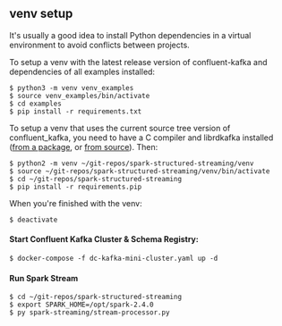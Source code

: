 
## venv setup

It's usually a good idea to install Python dependencies in a virtual environment to avoid
conflicts between projects.

To setup a venv with the latest release version of confluent-kafka and dependencies of all examples installed:

```
$ python3 -m venv venv_examples
$ source venv_examples/bin/activate
$ cd examples
$ pip install -r requirements.txt
```

To setup a venv that uses the current source tree version of confluent_kafka, you
need to have a C compiler and librdkafka installed
([from a package](https://github.com/edenhill/librdkafka#installing-prebuilt-packages), or
[from source](https://github.com/edenhill/librdkafka#build-from-source)). Then:

```
$ python2 -m venv ~/git-repos/spark-structured-streaming/venv
$ source ~/git-repos/spark-structured-streaming/venv/bin/activate
$ cd ~/git-repos/spark-structured-streaming
$ pip install -r requirements.pip
```

When you're finished with the venv:

```
$ deactivate
```

#### Start Confluent Kafka Cluster & Schema Registry:

```
$ docker-compose -f dc-kafka-mini-cluster.yaml up -d
```

#### Run Spark Stream

```
$ cd ~/git-repos/spark-structured-streaming
$ export SPARK_HOME=/opt/spark-2.4.0
$ py spark-streaming/stream-processor.py
```
